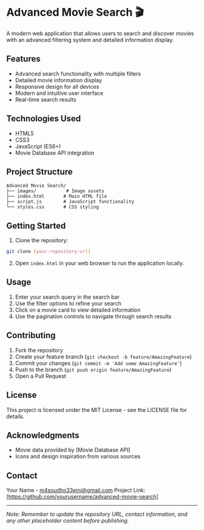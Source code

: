 # Advanced Movie Search 🎬

A modern web application that allows users to search and discover movies with an advanced filtering system and detailed information display.

## Features

- Advanced search functionality with multiple filters
- Detailed movie information display
- Responsive design for all devices
- Modern and intuitive user interface
- Real-time search results

## Technologies Used

- HTML5
- CSS3
- JavaScript (ES6+)
- Movie Database API integration

## Project Structure

```
Advanced Movie Search/
├── images/           # Image assets
├── index.html       # Main HTML file
├── script.js        # JavaScript functionality
└── styles.css       # CSS styling
```

## Getting Started

1. Clone the repository:
```bash
git clone [your-repository-url]
```

2. Open `index.html` in your web browser to run the application locally.

## Usage

1. Enter your search query in the search bar
2. Use the filter options to refine your search
3. Click on a movie card to view detailed information
4. Use the pagination controls to navigate through search results

## Contributing

1. Fork the repository
2. Create your feature branch (`git checkout -b feature/AmazingFeature`)
3. Commit your changes (`git commit -m 'Add some AmazingFeature'`)
4. Push to the branch (`git push origin feature/AmazingFeature`)
5. Open a Pull Request

## License

This project is licensed under the MIT License - see the LICENSE file for details.

## Acknowledgments

- Movie data provided by [Movie Database API]
- Icons and design inspiration from various sources

## Contact

Your Name - m4soudho33eini@gmail.com
Project Link: [https://github.com/yourusername/advanced-movie-search]

---
*Note: Remember to update the repository URL, contact information, and any other placeholder content before publishing.*
